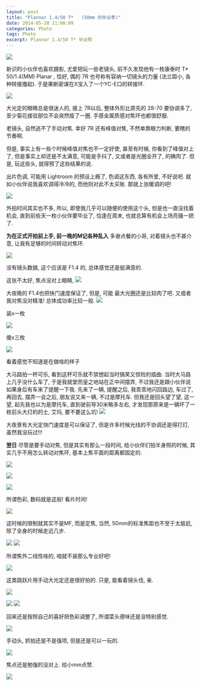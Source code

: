 ```yaml
---
layout: post
title: "Plannar 1.4/50 T*   (50mm 的毕业季)"
date: 2014-05-20 21:08:09
categories: Photo
tags: Photo
excerpt: Plannar 1.4/50 T* 毕业照
---
```

<!--more-->

![](http://ww1.sinaimg.cn/mw690/62fdd4d5gw1egpjykzc8mj218g0p1wkp.jpg)

新识的小伙伴也喜欢摄影, 尤爱把玩一些老镜头,  前不久发现他有一枚康泰时 T* 50/1.4(MM) Planar  , 恰好, 偶的 7R 也号称有容纳一切镜头的力量 (法兰距小, 各种转接撸起). 于是果断密谋在X宝入了一个YC-E口的转接环.

![](http://ww2.sinaimg.cn/mw690/62fdd4d5gw1egpjz3kbqmj21w01w01kx.jpg)

大光定的眼睛总是很迷人的, 接上 7R以后, 整体外形比原先的 28-70 要协调多了, 至少菊花接驳部位不会突然瘦了一圈.   手感金属质感对焦环也都很舒服.

老镜头, 自然逃不了手动对焦.  幸好 7R 还有峰值对焦, 不然单靠眼力判断, 要瞎的节奏啊.

但是, 事实上有一些个时候峰值对焦也不一定好使, 甚至有时候, 你看到了峰值对上了, 但是事实上却还是不太满意, 可能是手抖了, 又或者是光圈全开了, 的确肉了.  但是, 玩这些头, 就得预了这些结果的说.

出片色调, 可能用 Lightroom 的预设上瘾了, 色调这东西, 各有所爱, 不好说吧. 就如小伙伴说我喜欢调得冷冷的, 而他则对此不太买账. 那就上张暖调的吧!

![](http://ww4.sinaimg.cn/mw690/62fdd4d5gw1egpjyeg2l3j20p118gn3e.jpg)

外拍时间其实也不多, 所以, 即使我几乎可以随便的使用这个头, 但是也一直没找着机会, 直到前些天一枚小伙伴要毕业了, 恰逢在周末, 也就总算有机会上场亮骚一把了.

__为在正式开拍前上手, 前一晚的M记各种乱入__
多谢点餐的小哥,  对着镜头也不甚介意,  让我有足够的时间转动对焦环.

![](http://ww3.sinaimg.cn/mw690/62fdd4d5jw9egpk6x1xtkj21e00s5qeu.jpg)

没有镜头数据, 这个应该是 F1.4 的, 总体感觉还是挺满意的.

这张不太好, 焦点没对上眼睛,
![](http://ww2.sinaimg.cn/mw690/62fdd4d5gw1egpjzmhkp1j21e00xd7lq.jpg)

大夜晚的 F1.4也把快门速度保证了, 但是, 可能 最大光圈还是比较肉了吧.  又或者我对焦没对精准!  总体成功率比较一般.
![](http://ww4.sinaimg.cn/mw690/62fdd4d5gw1egpke58482j21kw0w1dpv.jpg)

装x一枚

![](http://ww1.sinaimg.cn/mw690/62fdd4d5gw1egpk02686bj21e012aazi.jpg)

傻x三枚

![](http://ww4.sinaimg.cn/mw690/62fdd4d5gw1egpk0nwzvqj21e010wnmt.jpg)

看着感觉不知道是在做啥的样子

大马路拍一杯可乐,  看到这杯可乐就不禁想起当时搞笑又惊险的插曲.
当时大马路上几乎没什么车了, 于是我就堂而皇之地站在正中间摆弄, 不过我还是跟小伙伴说如果身后有车来了提醒一下我.  先来了一辆,  提醒之后, 我乖乖地闪回路边,  车过了, 再回去,  摆弄一会之后,  朋友说又来一辆, 不过是摩托车.   但我还是回头望了望,  这一望, 起先我也以为是摩托车,  直到驶前导30米略多左右, 才发现那原来是一辆坏了一枚前头大灯的的士, 艾玛, 要不要这么坑!
![](http://ww2.sinaimg.cn/mw690/62fdd4d5gw1egpk1kbksvj21e00s5hdt.jpg)

大夜景有大光定快门速度是可以保证了, 但是许多时候光线的不协调还是得打灯, 虽然我没玩过!!!

__翌日__
尽管是要手动对焦, 但是其实有那么一段时间,  给小伙伴们拍半身照的时候,  其实几乎不用怎么转动对焦环, 基本上焦平面的距离都固定的.

![](http://ww3.sinaimg.cn/mw690/62fdd4d5gw1egpk32rcswj21e015gkdd.jpg)

![](http://ww1.sinaimg.cn/mw690/62fdd4d5gw1egpk2l8e5tj21e012o7tc.jpg)

![](http://ww1.sinaimg.cn/mw690/62fdd4d5gw1egpk20d3pxj21e00xddw0.jpg)

所谓色彩,  数码就是这般!  看片时间!

![](http://ww1.sinaimg.cn/mw690/62fdd4d5gw1egpk3fs0whj21e00xd7kf.jpg)

这时候的限制就其实不是MF, 而是定焦, 当然, 50mm的标准焦距也不至于太尴尬, 除了全身的时候走远几步.

![](http://ww3.sinaimg.cn/mw690/62fdd4d5gw1egpk5xhn5yj21e02gt1ky.jpg)
![](http://ww3.sinaimg.cn/mw690/62fdd4d5gw1egpk4utcfmj21e02gt4qq.jpg)

所谓焦外二线性啥的, 咱就不装那么专业好吧!

![](http://ww1.sinaimg.cn/mw690/62fdd4d5gw1egpk7ignmvj21e00s5qou.jpg)

这类跳跃片用手动大光定还是很好拍的. 只是,  能看着镜头伐, 亲.

![](http://ww1.sinaimg.cn/mw690/62fdd4d5gw1egpk8y8zukj21e02gt1ky.jpg)

![](http://ww2.sinaimg.cn/mw690/62fdd4d5gw1egpk6gdycfj21e00z8ng3.jpg)
![](http://ww1.sinaimg.cn/mw690/62fdd4d5gw1egpk70w2opj21e00s5tpk.jpg)

回来还是按照自己的喜好把色彩调整了, 所谓菜头德味还是没特别感觉.

![](http://ww2.sinaimg.cn/mw690/62fdd4d5gw1egpkaigu0hj21e00s54kr.jpg)

手动头, 抓拍还是不是强项, 但是还是可以一玩的.

![](http://ww3.sinaimg.cn/mw690/62fdd4d5gw1egpk9au1smj21e00s54dt.jpg)

焦点还是勉强的没对上.  给小mm点赞.


![](http://ww4.sinaimg.cn/mw690/62fdd4d5gw1egpk9yshnsj21e00s54qp.jpg)